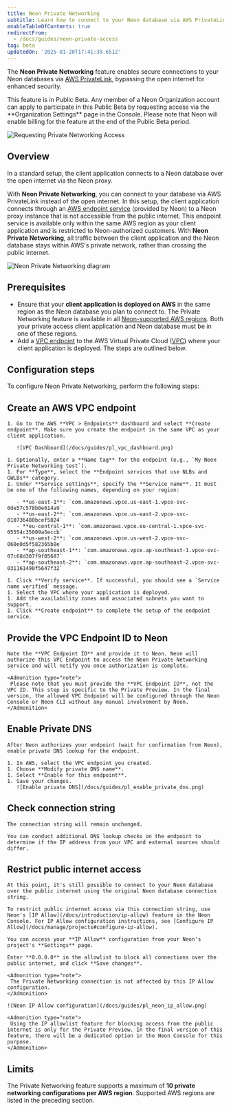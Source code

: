 ```yaml
---
title: Neon Private Networking
subtitle: Learn how to connect to your Neon database via AWS PrivateLink
enableTableOfContents: true
redirectFrom:
  - /docs/guides/neon-private-access
tag: beta
updatedOn: '2025-01-20T17:41:39.651Z'
---
```


The **Neon Private Networking** feature enables secure connections to your Neon databases via [AWS PrivateLink](https://docs.aws.amazon.com/vpc/latest/privatelink/concepts.html), bypassing the open internet for enhanced security.

<Admonition type="note" title="Public Beta">
This feature is in Public Beta. Any member of a Neon Organization account can apply to participate in this Public Beta by requesting access via the **Organization Settings** page in the Console. Please note that Neon will enable billing for the feature at the end of the Public Beta period.

![Requesting Private Networking Access](/docs/guides/private_networking_request_access.png)
</Admonition>

## Overview

In a standard setup, the client application connects to a Neon database over the open internet via the Neon proxy.

With **Neon Private Networking**, you can connect to your database via AWS PrivateLink instead of the open internet. In this setup, the client application connects through an [AWS endpoint service](https://docs.aws.amazon.com/vpc/latest/privatelink/configure-endpoint-service.html) (provided by Neon) to a Neon proxy instance that is not accessible from the public internet. This endpoint service is available only within the same AWS region as your client application and is restricted to Neon-authorized customers. With **Neon Private Networking**, all traffic between the client application and the Neon database stays within AWS's private network, rather than crossing the public internet.

![Neon Private Networking diagram](/docs/guides/neon_private_access.jpg)

## Prerequisites

- Ensure that your **client application is deployed on AWS** in the same region as the Neon database you plan to connect to. The Private Networking feature is available in all [Neon-supported AWS regions](/docs/introduction/regions#aws-regions). Both your private access client application and Neon database must be in one of these regions.
- Add a [VPC endpoint](https://docs.aws.amazon.com/vpc/latest/privatelink/concepts.html#concepts-vpc-endpoints) to the AWS Virtual Private Cloud ([VPC](https://docs.aws.amazon.com/vpc/latest/userguide/what-is-amazon-vpc.html)) where your client application is deployed. The steps are outlined below.

## Configuration steps

To configure Neon Private Networking, perform the following steps:

<Steps>

## Create an AWS VPC endpoint

    1. Go to the AWS **VPC > Endpoints** dashboard and select **Create endpoint**. Make sure you create the endpoint in the same VPC as your client application.

       ![VPC Dashboard](/docs/guides/pl_vpc_dashboard.png)

    1. Optionally, enter a **Name tag** for the endpoint (e.g., `My Neon Private Networking test`).
    1. For **Type**, select the **Endpoint services that use NLBs and GWLBs** category.
    1. Under **Service settings**, specify the **Service name**. It must be one of the following names, depending on your region:

       - **us-east-1**: `com.amazonaws.vpce.us-east-1.vpce-svc-0de57c578b0e614a9`
       - **us-east-2**: `com.amazonaws.vpce.us-east-2.vpce-svc-010736480bcef5824`
       - **eu-central-1**: `com.amazonaws.vpce.eu-central-1.vpce-svc-05554c35009a5eccb`
       - **us-west-2**: `com.amazonaws.vpce.us-west-2.vpce-svc-060e0d5f582365b8e`
       - **ap-southeast-1**: `com.amazonaws.vpce.ap-southeast-1.vpce-svc-07c68d307f9f05687`
       - **ap-southeast-2**: `com.amazonaws.vpce.ap-southeast-2.vpce-svc-031161490f5647f32`

    1. Click **Verify service**. If successful, you should see a `Service name verified` message.
    1. Select the VPC where your application is deployed.
    1. Add the availability zones and associated subnets you want to support.
    1. Click **Create endpoint** to complete the setup of the endpoint service.

## Provide the VPC Endpoint ID to Neon

    Note the **VPC Endpoint ID** and provide it to Neon. Neon will authorize this VPC Endpoint to access the Neon Private Networking service and will notify you once authorization is complete.

    <Admonition type="note">
     Please note that you must provide the **VPC Endpoint ID**, not the VPC ID. This step is specific to the Private Preview. In the final version, the allowed VPC Endpoint will be configured through the Neon Console or Neon CLI without any manual involvement by Neon.
    </Admonition>

## Enable Private DNS

    After Neon authorizes your endpoint (wait for confirmation from Neon), enable private DNS lookup for the endpoint.

    1. In AWS, select the VPC endpoint you created.
    1. Choose **Modify private DNS name**.
    1. Select **Enable for this endpoint**.
    1. Save your changes.
       ![Enable private DNS](/docs/guides/pl_enable_private_dns.png)

## Check connection string

    The connection string will remain unchanged.

    You can conduct additional DNS lookup checks on the endpoint to determine if the IP address from your VPC and external sources should differ.

## Restrict public internet access

    At this point, it's still possible to connect to your Neon database over the public internet using the original Neon database connection string.

    To restrict public internet access via this connection string, use Neon's [IP Allow](/docs/introduction/ip-allow) feature in the Neon Console. For IP Allow configuration instructions, see [Configure IP Allow](/docs/manage/projects#configure-ip-allow).

    You can access your **IP Allow** configuration from your Neon's project's **Settings** page.

    Enter **0.0.0.0** in the allowlist to block all connections over the public internet, and click **Save changes**.

    <Admonition type="note">
     The Private Networking connection is not affected by this IP Allow configuration.
    </Admonition>

    ![Neon IP Allow configuration](/docs/guides/pl_neon_ip_allow.png)

    <Admonition type="note">
     Using the IP allowlist feature for blocking access from the public internet is only for the Private Preview. In the final version of this feature, there will be a dedicated option in the Neon Console for this purpose.
    </Admonition>

</Steps>

## Limits

The Private Networking feature supports a maximum of **10 private networking configurations per AWS region**. Supported AWS regions are listed in the preceding section.

<NeedHelp />
